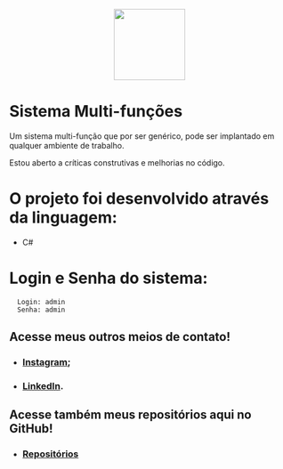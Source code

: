 
<p align="center">
<img src="https://github.com/MatheusFranciscone/projeto-multifunctions/blob/master/Aula06_Ex01/computer-icon.png" width="128">
</p>

# Sistema Multi-funções
  Um sistema multi-função que por ser genérico, pode ser implantado em qualquer ambiente de trabalho.  
  
  Estou aberto a críticas construtivas e melhorias no código.
  
 # O projeto foi desenvolvido através da linguagem: 
 * C#
 
 # Login e Senha do sistema: 
      Login: admin
      Senha: admin
## Acesse meus outros meios de contato!

 * ### [Instagram](https://www.instagram.com/_franciscone/);
 * ### [LinkedIn](https://www.linkedin.com/in/matheus-franciscone/).
## Acesse também meus repositórios aqui no GitHub!

 * ### [Repositórios](https://github.com/MatheusFranciscone?tab=repositories)

